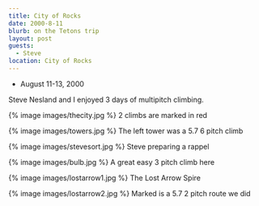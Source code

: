 ```yaml
---
title: City of Rocks
date: 2000-8-11
blurb: on the Tetons trip
layout: post
guests:
  - Steve
location: City of Rocks
---
```


* August 11-13, 2000

Steve Nesland and I enjoyed 3 days of multipitch climbing.

{% image images/thecity.jpg %}
2 climbs are marked in red

{% image images/towers.jpg %}
The left tower was a 5.7 6 pitch climb

{% image images/stevesort.jpg %}
Steve preparing a rappel

{% image images/bulb.jpg %}
A great easy 3 pitch climb here

{% image images/lostarrow1.jpg %}
The Lost Arrow Spire

{% image images/lostarrow2.jpg %}
Marked is a 5.7 2 pitch route we did

